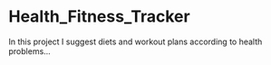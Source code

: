 # Health_Fitness_Tracker
In this project I suggest diets and workout plans according to health problems...

